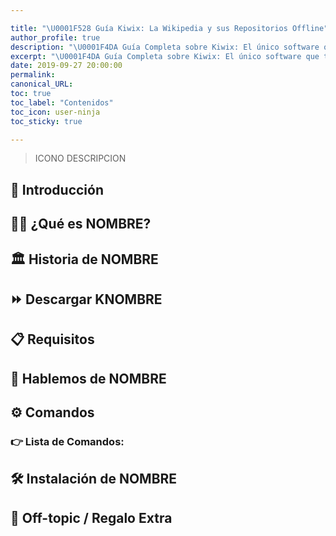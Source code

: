 ```yaml
---

title: "\U0001F528 Guía Kiwix: La Wikipedia y sus Repositorios Offline"
author_profile: true
description: "\U0001F4DA Guía Completa sobre Kiwix: El único software que te permite acceder a todo el conocimiento universal - incluso desconectado"
excerpt: "\U0001F4DA Guía Completa sobre Kiwix: El único software que te permite acceder a todo el conocimiento universal - incluso desconectado"
date: 2019-09-27 20:00:00
permalink:
canonical_URL:
toc: true
toc_label: "Contenidos"
toc_icon: user-ninja
toc_sticky: true

---
```


> ICONO DESCRIPCION

## 📌 Introducción



## 👨‍💻 ¿Qué es NOMBRE?



## 🏛 Historia de NOMBRE


<!-- ## 🎈 Mantener las Aplicaciones Actualizadas -->


<!-- ## 💞 Cómo compartir un instalador con un amigo -->


<!-- ## 🏳 Selección de Idioma -->
<!-- ## 🔐 Detalles de Seguridad -->

## ⏩ Descargar KNOMBRE



## 📋 Requisitos



## 💭 Hablemos de NOMBRE



## ⚙ Comandos



### 👉 Lista de Comandos:



## 🛠 Instalación de NOMBRE



## 🎁 Off-topic / Regalo Extra
